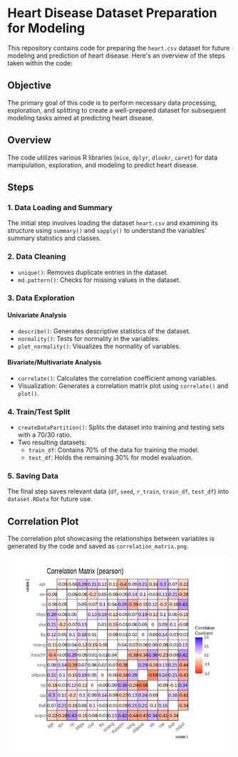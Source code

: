 # Heart Disease Dataset Preparation for Modeling

This repository contains code for preparing the `heart.csv` dataset for future modeling and prediction of heart disease. Here's an overview of the steps taken within the code:

## Objective

The primary goal of this code is to perform necessary data processing, exploration, and splitting to create a well-prepared dataset for subsequent modeling tasks aimed at predicting heart disease.

## Overview

The code utilizes various R libraries (`mice`, `dplyr`, `dlookr`, `caret`) for data manipulation, exploration, and modeling to predict heart disease.

## Steps

### 1. Data Loading and Summary

The initial step involves loading the dataset `heart.csv` and examining its structure using `summary()` and `sapply()` to understand the variables' summary statistics and classes.

### 2. Data Cleaning

- `unique()`: Removes duplicate entries in the dataset.
- `md.pattern()`: Checks for missing values in the dataset.

### 3. Data Exploration

#### Univariate Analysis

- `describe()`: Generates descriptive statistics of the dataset.
- `normality()`: Tests for normality in the variables.
- `plot_normality()`: Visualizes the normality of variables.

#### Bivariate/Multivariate Analysis

- `correlate()`: Calculates the correlation coefficient among variables.
- Visualization: Generates a correlation matrix plot using `correlate()` and `plot()`.

### 4. Train/Test Split

- `createDataPartition()`: Splits the dataset into training and testing sets with a 70/30 ratio.
- Two resulting datasets:
  - `train_df`: Contains 70% of the data for training the model.
  - `test_df`: Holds the remaining 30% for model evaluation.

### 5. Saving Data

The final step saves relevant data (`df`, `seed`, `r_train`, `train_df`, `test_df`) into `dataset.RData` for future use.

## Correlation Plot

The correlation plot showcasing the relationships between variables is generated by the code and saved as `correlation_matrix.png`.

![Correlation Plot](correlation_matrix.png)
